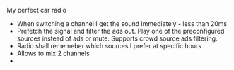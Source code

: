 My perfect car radio

* When switching a channel I get the sound immediately - less than 20ms
* Prefetch the signal and filter the ads out. Play one of the preconfigured sources instead of ads or mute. Supports crowd source ads filtering.
* Radio shall rememeber which sources I prefer at specific hours  
* Allows to mix 2 channels
* 

